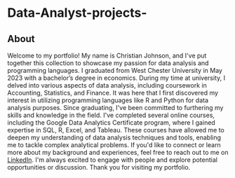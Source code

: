# Data-Analyst-projects-

## About
Welcome to my portfolio! My name is Christian Johnson, and I've put together this collection to showcase my passion for data analysis and programming languages.
I graduated from West Chester University in May 2023 with a bachelor’s degree in economics. During my time at university, I delved into various aspects of data analysis, including coursework in Accounting, Statistics, and Finance. It was here that I first discovered my interest in utilizing programming languages like R and Python for data analysis purposes.
Since graduating, I've been committed to furthering my skills and knowledge in the field. I've completed several online courses, including the Google Data Analytics Certificate program, where I gained expertise in SQL, R, Excel, and Tableau. These courses have allowed me to deepen my understanding of data analysis techniques and tools, enabling me to tackle complex analytical problems.
If you'd like to connect or learn more about my background and experiences, feel free to reach out to me on [LinkedIn](https://www.linkedin.com/in/christian-johnson-7872b51a1/). I'm always excited to engage with people and explore potential opportunities or discussion.
Thank you for visiting my portfolio.

